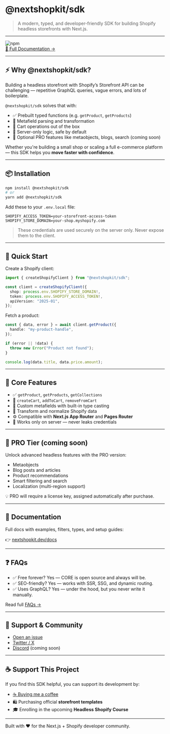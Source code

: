 # @nextshopkit/sdk

> A modern, typed, and developer-friendly SDK for building Shopify headless storefronts with Next.js.

---

![npm](https://img.shields.io/npm/v/@nextshopkit/sdk)  
[📖 Full Documentation →](https://your-docs-url.com)

---

## ⚡️ Why @nextshopkit/sdk?

Building a headless storefront with Shopify’s Storefront API can be challenging — repetitive GraphQL queries, vague errors, and lots of boilerplate.

`@nextshopkit/sdk` solves that with:

- ✅ Prebuilt typed functions (e.g. `getProduct`, `getProducts`)
- 🧠 Metafield parsing and transformation
- 🛒 Cart operations out of the box
- 🔐 Server-only logic, safe by default
- 🧩 Optional PRO features like metaobjects, blogs, search (coming soon)

Whether you're building a small shop or scaling a full e-commerce platform — this SDK helps you **move faster with confidence**.

---

## 📦 Installation

```bash
npm install @nextshopkit/sdk
# or
yarn add @nextshopkit/sdk
```

Add these to your `.env.local` file:

```env
SHOPIFY_ACCESS_TOKEN=your-storefront-access-token
SHOPIFY_STORE_DOMAIN=your-shop.myshopify.com
```

> These credentials are used securely on the server only. Never expose them to the client.

---

## 🚀 Quick Start

Create a Shopify client:

```ts
import { createShopifyClient } from "@nextshopkit/sdk";

const client = createShopifyClient({
  shop: process.env.SHOPIFY_STORE_DOMAIN!,
  token: process.env.SHOPIFY_ACCESS_TOKEN!,
  apiVersion: "2025-01",
});
```

Fetch a product:

```ts
const { data, error } = await client.getProduct({
  handle: "my-product-handle",
});

if (error || !data) {
  throw new Error("Product not found");
}

console.log(data.title, data.price.amount);
```

---

## 🧱 Core Features

- ✅ `getProduct`, `getProducts`, `getCollections`
- 🛒 `createCart`, `addToCart`, `removeFromCart`
- 🎯 Custom metafields with built-in type casting
- 🧠 Transform and normalize Shopify data
- ⚙️ Compatible with **Next.js App Router** and **Pages Router**
- 🔐 Works only on server — never leaks credentials

---

## 🚀 PRO Tier (coming soon)

Unlock advanced headless features with the PRO version:

- Metaobjects
- Blog posts and articles
- Product recommendations
- Smart filtering and search
- Localization (multi-region support)

💡 PRO will require a license key, assigned automatically after purchase.

---

## 📖 Documentation

Full docs with examples, filters, types, and setup guides:

👉 [nextshopkit.dev/docs](https://your-docs-url.com)

---

## ❓ FAQs

- ✅ Free forever? Yes — CORE is open source and always will be.
- ✅ SEO-friendly? Yes — works with SSR, SSG, and dynamic routing.
- ✅ Uses GraphQL? Yes — under the hood, but you never write it manually.

Read full [FAQs →](https://your-docs-url.com/getting-started/faqs)

---

## 💬 Support & Community

- [Open an issue](https://github.com/your-org/nextshopkit-sdk/issues)
- [Twitter / X](https://twitter.com/your-handle)
- [Discord](#) (coming soon)

---

## ☕ Support This Project

If you find this SDK helpful, you can support its development by:

- [☕ Buying me a coffee](#)
- 🛍️ Purchasing official **storefront templates**
- 🎓 Enrolling in the upcoming **Headless Shopify Course**

---

Built with ❤️ for the Next.js + Shopify developer community.
